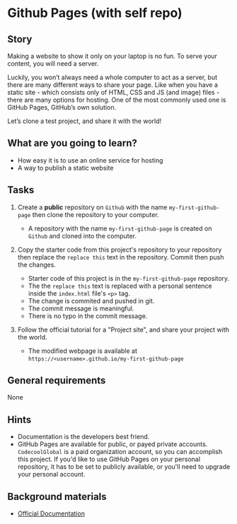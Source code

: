 # Github Pages (with self repo)

## Story

Making a website to show it only on your laptop is no fun.
To serve your content, you will need a server.

Luckily, you won’t always need a whole computer to act as a server,
but there are many different ways to share your page.
Like when you have a static site - which consists only of HTML, CSS and JS (and image) files -
there are many options for hosting. One of the most commonly used one is GitHub Pages,
GitHub’s own solution.

Let’s clone a test project, and share it with the world!

## What are you going to learn?

- How easy it is to use an online service for hosting
- A way to publish a static website

## Tasks

1. Create a **public** repository on `Github` with the name `my-first-github-page` then clone the repository to your computer.

   - A repository with the name `my-first-github-page` is created on `Github` and cloned into the computer.

2. Copy the starter code from this project's repository to your repository then replace the `replace this` text in the repository. Commit then push the changes.

   - Starter code of this project is in the `my-first-github-page` repository.
   - The the `replace this` text is replaced with a personal sentence inside the `index.html` file's `<p>` tag.
   - The change is commited and pushed in git.
   - The commit message is meaningful.
   - There is no typo in the commit message.

3. Follow the official tutorial for a "Project site", and share your project with the world.
   - The modified webpage is available at `https://<username>.github.io/my-first-github-page`

## General requirements

None

## Hints

- Documentation is the developers best friend.
- GitHub Pages are available for public, or payed private accounts.
  `CodecoolGlobal` is a paid organization account, so you can accomplish this project.
  If you'd like to use GitHub Pages on your personal repository, it has to be set to publicly available,
  or you'll need to upgrade your personal account.

## Background materials

- <i class="far fa-exclamation"></i> [Official Documentation](https://pages.github.com/)
